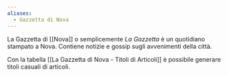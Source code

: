 ```yaml
---
aliases:
  - Gazzetta di Nova
---
```

La Gazzetta di [[Nova]] o semplicemente *La Gazzetta* è un quotidiano stampato a Nova. 
Contiene notizie e gossip sugli avvenimenti della città. 

Con la tabella [[La Gazzetta di Nova - Titoli di Articoli]] è possibile generare titoli casuali di articoli. 